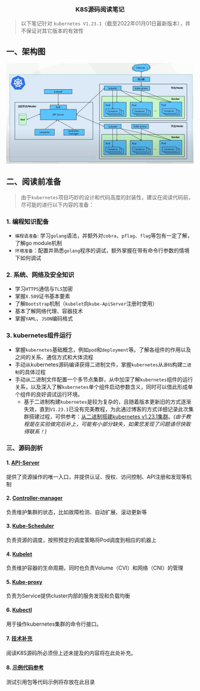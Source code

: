 <h3 a
<h2 align="center">K8S源码阅读笔记</h2>

> 以下笔记针对 `kubernetes V1.23.1`（截至2022年01月01日最新版本），并不保证对其它版本的有效性

## 一、架构图

![架构图](README/image-20220105164307128.png)

## 二、阅读前准备

> 由于`kubernetes`项目巧妙的设计和代码高度的封装性，建议在阅读代码前，尽可能的进行以下内容的准备：

### 1. 编程知识配备

* `编程语准备`: 学习`golang`语法，并额外对`cobra`、`pflag`、`flag`等包有一定了解，了解go module机制
* `环境准备`：配置并熟悉`golang`程序的调试，额外掌握在带有命令行参数的情境下如何调试

### 2. 系统、网络及安全知识

* 学习`HTTPS`通信与`TLS`加密
* 掌握`X.509`证书基本要素
* 了解`Bootstrap`机制（`kubelet`向`kube-ApiServer`注册时使用）
* 基本了解网络代理、容器技术
* 掌握`YAML`、`JSON`编码格式

### 3. kubernetes组件运行

* 掌握`kubernetes`基础概念，例如`pod`和`deployment`等。了解各组件的作用以及之间的关系、通信方式和大体流程
* 手动从kubernetes源码编译获得二进制文件，掌握`kubernetes`从`源码`构建`二进制`的具体过程
* 手动从二进制文件配置一个多节点集群，从中加深了解`kubernetes`组件的运行关系，以及深入了解`kubernetes`单个组件启动参数含义，同时可以借此形成单个组件的良好调试运行环境。
  * 基于二进制构建`kubernetes`是较为复杂的，且随着版本更新旧的方式逐渐失效，直到`V1.23.1`已没有完美教程，为此通过博客的方式详细记录此次集群搭建过程，可供参考：[从二进制搭建kubernetes v1.23.1集群](https://www.aflyingfish.top/articles/205801b55ca4/)。*(由于教程是在实验做完后补上，可能有小部分缺失，如果您发现了问题请尽快取得联系！)*

### 三、源码剖析

#### 1. [API-Server](apiserver)

提供了资源操作的唯一入口，并提供认证、授权、访问控制、API注册和发现等机制



#### 2. [Controller-manager](controller-manager)

负责维护集群的状态，比如故障检测、自动扩展、滚动更新等



#### 3. [Kube-Scheduler](kube-scheduler)

负责资源的调度，按照预定的调度策略将Pod调度到相应的机器上



#### 4. [Kubelet](kubelet)

负责维护容器的生命周期，同时也负责Volume（CVI）和网络（CNI）的管理



#### 5. [Kube-proxy](kube-proxy)

负责为Service提供cluster内部的服务发现和负载均衡



#### 6. [Kubectl](kubectl)

用于操作kubernetes集群的命令行接口。



#### 7. [ 技术补充](others)

阅读K8S源码所必须但上述未提及的内容将在此处补充。



#### 8. [ 示例代码参考](demo_code)

测试引用包等代码示例将存放在此目录
